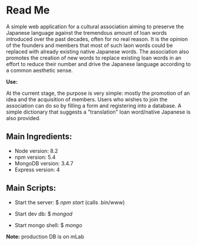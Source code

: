 Read Me
======

A simple web application for a cultural association aiming to preserve the Japanese language against the tremendous amount of loan words introduced over the past decades, often for no real reason. It is the opinion of the founders and members that most of such laon words could be replaced with already existing native Japanese words. The association also promotes the creation of new words to replace existing loan words in an effort to reduce their number and drive the Japanese language according to a common aesthetic sense.

**Use:**

At the current stage, the purpose is very simple: mostly the promotion of an idea and the acquisition of members. Users who wishes to join the association can do so by filling a form and registering into a database. A simple dictionary that suggests a "translation" loan word/native Japanese is also provided.

## Main Ingredients:

* Node version: 8.2 
* npm version: 5.4 
* MongoDB version: 3.4.7 
* Express version: 4

## Main Scripts:

* Start the server: $ *npm start* (calls .bin/www)

* Start dev db: $ *mongod*

* Start mongo shell: $ *mongo*

**Note:** production DB is on mLab


